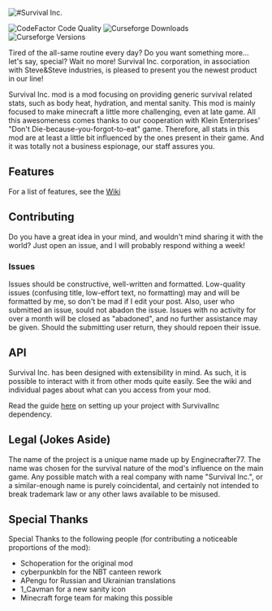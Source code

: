 ![#Survival Inc.](https://dl.dropboxusercontent.com/s/encrgb3em88ess8/banner-main.png?dl=1)

![CodeFactor Code Quality](https://img.shields.io/codefactor/grade/github/Enginecrafter77/SurvivalInc/master?label=CodeFactor%20Quality%20Grade)
![Curseforge Downloads](http://cf.way2muchnoise.eu/full_survival-inc_downloads.svg)
![Curseforge Versions](http://cf.way2muchnoise.eu/versions/survival-inc.svg)

Tired of the all-same routine every day? Do you want something more... let's say, special?
Wait no more! Survival Inc. corporation, in association with Steve&Steve industries,
is pleased to present you the newest product in our line!

Survival Inc. mod is a mod focusing on providing generic survival related stats, such as body
heat, hydration, and mental sanity. This mod is mainly focused to make minecraft a little more
challenging, even at late game. All this awesomeness comes thanks to our cooperation with 
Klein Enterprises' "Don't Die-because-you-forgot-to-eat" game. Therefore, all stats in this mod
are at least a little bit influenced by the ones present in their game. And it was totally not a
business espionage, our staff assures you.

## Features
For a list of features, see the [Wiki](https://github.com/Enginecrafter77/SurvivalInc/wiki)

## Contributing
Do you have a great idea in your mind, and wouldn't mind sharing it with the world? Just open an
issue, and I will probably respond withing a week!

### Issues
Issues should be constructive, well-written and formatted. Low-quality issues (confusing title, low-effort text,
no formatting) may and will be formatted by me, so don't be mad if I edit your post. Also, user who submitted an
issue, sould not abadon the issue. Issues with no activity for over a month will be closed as "abadoned", and no
further assistance may be given. Should the submitting user return, they should repoen their issue.

## API
Survival Inc. has been designed with extensibility in mind. As such, it is possible to interact
with it from other mods quite easily. See the wiki and individual pages about what can you access
from your mod.

Read the guide [here](https://github.com/Enginecrafter77/SurvivalInc/wiki/Using-the-API) on setting up
your project with SurvivalInc dependency.

## Legal (Jokes Aside)
The name of the project is a unique name made up by Enginecrafter77. The name was chosen for the survival
nature of the mod's influence on the main game. Any possible match with a real company with name "Survival Inc.",
or a similar-enough name is purely coincidental, and certainly not intended to break trademark law or any
other laws available to be misused.

## Special Thanks
Special Thanks to the following people (for contributing a noticeable proportions of the mod):
 * Schoperation for the original mod
 * cyberpunkbln for the NBT canteen rework
 * APengu for Russian and Ukrainian translations
 * 1_Cavman for a new sanity icon
 * Minecraft forge team for making this possible
